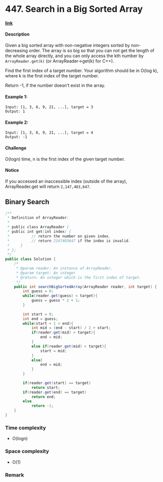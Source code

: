 # 447. Search in a Big Sorted Array

#### [link](https://www.lintcode.com/problem/search-in-a-big-sorted-array/)

#### Description
Given a big sorted array with non-negative integers sorted by non-decreasing order. The array is so big so that you can not get the length of the whole array directly, and you can only access the kth number by `ArrayReader.get(k)` (or ArrayReader->get(k) for C++).

Find the first index of a target number. Your algorithm should be in O(log k), where k is the first index of the target number.

Return -1, if the number doesn't exist in the array.

#### Example 1:
```
Input: [1, 3, 6, 9, 21, ...], target = 3
Output: 1
```
#### Example 2:
```
Input: [1, 3, 6, 9, 21, ...], target = 4
Output: -1
```

#### Challenge
O(logn) time, n is the first index of the given target number.

#### Notice
If you accessed an inaccessible index (outside of the array), ArrayReader.get will return `2,147,483,647`.

## Binary Search
```java
/**
 * Definition of ArrayReader:
 * 
 * public class ArrayReader {
 * public int get(int index) {
 *          // return the number on given index, 
 *          // return 2147483647 if the index is invalid.
 *     }
 * };
 */
public class Solution {
    /*
     * @param reader: An instance of ArrayReader.
     * @param target: An integer
     * @return: An integer which is the first index of target.
     */
    public int searchBigSortedArray(ArrayReader reader, int target) {
        int guess = 0;
        while(reader.get(guess) < target){
            guess = guess * 2 + 1;
        }
        
        int start = 0;
        int end = guess;
        while(start + 1 < end){
            int mid = (end - start) / 2 + start;
            if(reader.get(mid) > target){
                end = mid;
            }
            else if(reader.get(mid) < target){
                start = mid;
            }
            else{
                end = mid;
            }
        }
        
        if(reader.get(start) == target)
            return start;
        if(reader.get(end) == target)
            return end;
        else
            return -1;
    }
}
```
### Time complexity
* O(logn)
### Space complexity
* O(1)
### Remark